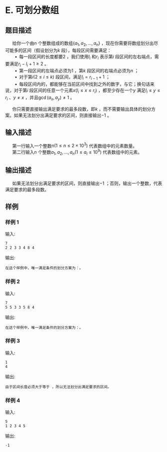 # E. 可划分数组

## 题目描述

$\hspace{15pt}$ 给你一个由$n$ 个整数组成的数组$\{a_1,a_2,\dots,a_n\}$ ，现在你需要将数组划分出尽可能多的区间（假设划分为$k$ 段），每段区间需要满足：  
$\hspace{23pt}\bullet\,$ 每一段区间的长度都要$2$ ，我们使用$l_i$ 和$r_i$ 表示第$i$ 段区间的左右端点，需要满足$r_i - l_i + 1\geq 2$ 。  
$\hspace{23pt}\bullet\,$ 第一段区间的左端点必须为$1$ ，第$k$ 段区间的右端点必须为$n$ ；  
$\hspace{23pt}\bullet\,$ 对于第$i \left(2\leq i\leq k\right)$ 段区间，满足$l_i = r_{i-1}+1$ ；  
$\hspace{23pt}\bullet\,$ 每段区间内的，都能够在当前区间中找到之外的数字，与它；换句话来说，对于第$i$ 段区间的任意一个元素$x \left(l_i\leq x\leq r_i\right)$ ，都至少存在一个$y$ 满足$l_i\leq y\leq r_i$ 、$y\ne x$ ，并且$\gcd(a_x,a_y)\ne 1$ 。  
  
$\hspace{15pt}$ 你只需要直接输出满足要求的最多段数，即$k$ ，而不需要输出具体的划分方案。如果无法划分出满足要求的区间，则直接输出$-1$ 。

## 输入描述

$\hspace{15pt}$ 第一行输入一个整数$n\left(1\leq n\leq 2\times 10^3\right)$ 代表数组中的元素数量。  
$\hspace{15pt}$ 第二行输入$n$ 个整数$a_1,a_2,\dots,a_n\left(1\leq a_i\leq 10^9\right)$ 代表数组中的元素。

## 输出描述

$\hspace{15pt}$ 如果无法划分出满足要求的区间，则直接输出$-1$ ；否则，输出一个整数，代表满足要求的最多段数。

## 样例

### 样例 1
输入:
```
7
2 2 3 3 4 8 4
```

输出:
```
在这个样例中，唯一满足条件的划分方案为：。
```

### 样例 2
输入:
```
7
5 5 3 3 5 8 4
```

输出:
```
在这个样例中，唯一满足条件的划分方案为：。
```

### 样例 3
输入:
```
1
4
```

输出:
```
由于区间长度必须大于等于 ，所以无法划分出满足要求的区间。
```

### 样例 4
输入:
```
5
1 2 3 4 5
```

输出:
```
-1
```

